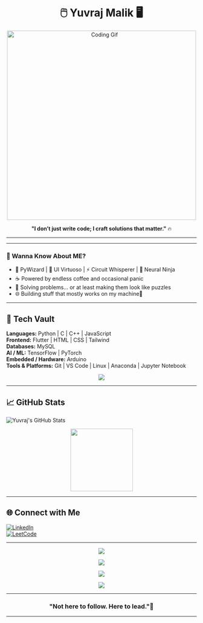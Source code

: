 <h1 align="center">🖱️ Yuvraj Malik 🖥️</h1>

<p align="center">
  <img src="https://media.tenor.com/2uyENRmiUt0AAAAC/coding.gif" alt="Coding Gif" width="500"/>
</p>


<p align="center">
  <b>"I don’t just write code; I craft solutions that matter."</b> 🔥
</p>

---

---

### 🚀 Wanna Know About ME?

- 🐍 PyWizard | 🎨 UI Virtuoso | ⚡ Circuit Whisperer | 🤖 Neural Ninja
- ☕ Powered by endless coffee and occasional panic
- 🧩 Solving problems… or at least making them look like puzzles
- 🌐 Building stuff that mostly works on my machine🫠

---

## 💎 Tech Vault

**Languages:** Python | C | C++ | JavaScript  
**Frontend:** Flutter | HTML | CSS | Tailwind  
**Databases:** MySQL  
**AI / ML:** TensorFlow | PyTorch  
**Embedded / Hardware:** Arduino  
**Tools & Platforms:** Git | VS Code | Linux | Anaconda | Jupyter Notebook

<p align="center">
  <img src="https://skillicons.dev/icons?i=python,c,cpp,javascript,flutter,html,css,tailwind,mysql,tensorflow,pytorch,arduino,git,vscode,naconda,jupyter" />
</p>

---

## 📈 GitHub Stats

![Yuvraj's GitHub Stats](https://github-readme-stats.vercel.app/api?username=Yuvraj-Malik&show_icons=true&hide_title=true&count_private=true&theme=radical)

<p align="center">
  
  <img src="https://github-readme-stats.vercel.app/api/top-langs/?username=Yuvraj-Malik&layout=compact&theme=tokyonight&hide_border=true" height="165"/>
</p>


---

## 🌐 Connect with Me

[![LinkedIn](https://img.shields.io/badge/LinkedIn-0A66C2?style=for-the-badge&logo=linkedin&logoColor=white)](https://www.linkedin.com/in/yuvraj-malik-b00005303/)  
[![LeetCode](https://img.shields.io/badge/LeetCode-FFA116?style=for-the-badge&logo=leetcode&logoColor=black)](https://leetcode.com/u/Yuvraj_Malik/)  

---


<p align="center">
  <img src="https://readme-typing-svg.herokuapp.com?font=Fira+Code&pause=700&color=F75C7E&center=true&vCenter=true&width=800&lines=🌌+Exploring+the+multiverse,+one+🐛+at+a+⌛" />
</p>
<p align="center">
  <img src="https://readme-typing-svg.herokuapp.com?font=Fira+Code&pause=1000&color=1DB954&center=true&vCenter=true&width=800&lines=⚡+Turning+chaos+into+something+that+kinda+works" />
</p>
<p align="center">
  <img src="https://readme-typing-svg.herokuapp.com?font=Fira+Code&pause=1000&color=FFD700&center=true&vCenter=true&width=800&lines=🛠️+Building+weird+stuff+because+why+not+😎" />
</p>
<p align="center">
  <img src="https://readme-typing-svg.herokuapp.com?font=Fira+Code&pause=800&color=FF4500&center=true&vCenter=true&width=800&lines=🔥+Curiosity+>+Comfort+Zone" />
</p>

---


<h3 align="center"> "Not here to follow. Here to lead."💙</h3>

---
